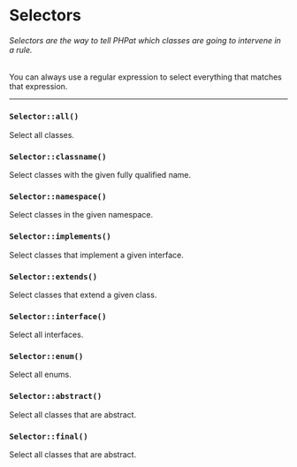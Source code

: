 # Selectors

###### Selectors are the way to tell PHPat which classes are going to intervene in a rule.

You can always use a regular expression to select everything that matches that expression.

---

### `Selector::all()`
Select all classes.

### `Selector::classname()`
Select classes with the given fully qualified name.

### `Selector::namespace()`
Select classes in the given namespace.

### `Selector::implements()`
Select classes that implement a given interface.

### `Selector::extends()`
Select classes that extend a given class.

### `Selector::interface()`
Select all interfaces.

### `Selector::enum()`
Select all enums.

### `Selector::abstract()`
Select all classes that are abstract.

### `Selector::final()`
Select all classes that are abstract.
